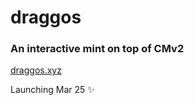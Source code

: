 # draggos

### An interactive mint on top of CMv2

[draggos.xyz](https://draggox.xyz)

Launching Mar 25 ✨
